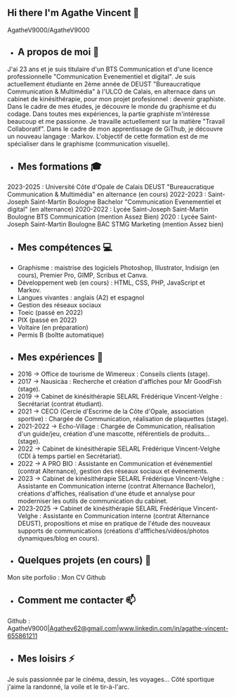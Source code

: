 ## Hi there I'm Agathe Vincent 👋

AgatheV9000/AgatheV9000 

-  ## A propos de moi 🤔

J'ai 23 ans et je suis titulaire d'un BTS Communication et d'une licence professionnelle "Communication Evenementiel et digital". 
Je suis actuellement étudiante en 2ème année de DEUST "Bureaucratique Communication & Multimédia" à l'ULCO de Calais, en alternace dans un cabinet de kinésithérapie, pour mon projet profesionnel : devenir graphiste.
Dans le cadre de mes études, je découvre le monde du graphisme et du codage. Dans toutes mes expériences, la partie graphiste m'intéresse beaucoup et me passionne.
Je travaille actuellement sur la matière "Travail Collaboratif". Dans le cadre de mon apprentissage de GiThub, je découvre un nouveau langage : Markov.
L'objectif de cette formation est de me spécialiser dans le graphisme (communication visuelle).

- ## Mes formations 🎓 

2023-2025 : Université Côte d'Opale de Calais DEUST "Bureaucratique Communication & Multimédia" en alternance (en cours)
2022-2023 : Saint-Joseph Saint-Martin Boulogne Bachelor "Communication Evenementiel et digital" (en alternance)
2020-2022 : Lycée Saint-Joseph Saint-Martin Boulogne BTS Communication (mention Assez Bien) 
2020 : Lycée Saint-Joseph Saint-Martin Boulogne BAC STMG Marketing (mention Assez bien) 

- ## Mes compétences 💻

* Graphisme : maistrise des logiciels Photoshop, Illustrator, Indisign (en cours), Premier Pro, GIMP, Scribus et Canva.
* Développement web (en cours) : HTML, CSS, PHP, JavaScript et Markov.
* Langues vivantes : anglais (A2) et espagnol
* Gestion des réseaux sociaux
* Toeic (passé en 2022)
* PIX (passé en 2022)
* Voltaire (en préparation)
* Permis B (boîtte automatique)

- ## Mes expériences 🔭

* 2016 -> Office de tourisme de Wimereux : Conseils clients (stage).
* 2017 -> Nausicàa : Recherche et création d'affiches pour Mr GoodFish (stage).
* 2019 -> Cabinet de kinésithérapie SELARL Frédérique Vincent-Velghe : Secrétariat (contrat étudiant).
* 2021 -> CECO (Cercle d'Escrime de la Côte d'Opale, association sportive) : Chargée de Communication, réalisation de plaquettes (stage).
* 2021-2022 -> Echo-Village : Chargée de Communication, réalisation d'un guide/jeu, création d'une mascotte, référentiels de produits... (stage).
* 2022 -> Cabinet de kinésithérapie SELARL Frédérique Vincent-Velghe (CDI à temps partiel en Secrétariat).
* 2022 -> A PRO BIO : Assistante en Communication et événementiel (contrat Alternance), gestion des réseaux sociaux et événements.
* 2023 -> Cabinet de kinésithérapie SELARL Frédérique Vincent-Velghe : Assistante en Communication interne (contrat Alternance Bachelor), créations d'affiches, réalisation d'une étude et annalyse pour moderniser les outils de communication du cabinet.
* 2023-2025 -> Cabinet de kinésithérapie SELARL Frédérique Vincent-Velghe : Assistante en Communication interne (contrat Alternance DEUST), propositions et mise en pratique de l'étude des nouveaux supports de communications (créations d'afffiches/vidéos/photos dynamiques/blog en cours).

- ## Quelques projets (en cours) 🌱

Mon site porfolio : 
Mon CV Github

- ## Comment me contacter 📫

Github : AgatheV9000|Agathev62@gmail.com|www.linkedin.com/in/agathe-vincent-655861211

- ## Mes loisirs ⚡ 

Je suis passionnée par le cinéma, dessin, les voyages...
Côté sportique j'aime la randonné, la voile et le tir-à-l'arc.
